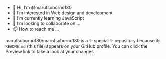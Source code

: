 - 👋 Hi, I’m @marufsuborno180
- 👀 I’m interested in Web design and development
- 🌱 I’m currently learning JavaScript
- 💞️ I’m looking to collaborate on ...
- 📫 How to reach me ...


marufsuborno180/marufsuborno180 is a ✨ special ✨ repository because its `README.md` (this file) appears on your GitHub profile.
You can click the Preview link to take a look at your changes.

